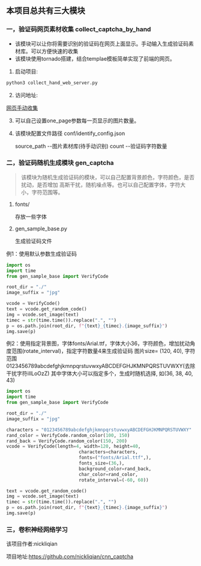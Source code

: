 ## 本项目总共有三大模块

### 一，验证码网页素材收集 collect_captcha_by_hand

- 该模块可以让你将需要识别的验证码在网页上面显示。手动输入生成验证码素材库。可以方便快速的收集
- 该模块使用tornado搭建，结合templae模板简单实现了前端的网页。

1. 启动项目:

```bash
python3 collect_hand_web_server.py
```

2. 访问地址:

[网页手动收集](http://127.0.0.1:9000/get?one_page=10)

3. 可以自己设置one_page参数每一页显示的图片数量。

4. 该模块配置文件路径 conf/identify_config.json

    source_path --图片素材库(待手动识别)
    count --验证码字符数量

### 二，验证码随机生成模块 gen_captcha

> 该模块为随机生成验证码的模块，可以自己配置背景颜色，字符颜色，是否扰动，是否增加
> 高斯干扰，随机噪点等。也可以自己配置字体，字符大小，字符范围等。

1. fonts/

    存放一些字体
   
2. gen_sample_base.py

    生成验证码文件
    
例1：使用默认参数生成验证码
    
 ```python
import os
import time
from gen_sample_base import VerifyCode

root_dir = "./"
image_suffix = "jpg"

vcode = VerifyCode()
text = vcode.get_random_code()
img = vcode.set_image(text)
timec = str(time.time()).replace(".", "")
p = os.path.join(root_dir, f"{text}_{timec}.{image_suffix}")
img.save(p)

```

例2：使用指定背景图，字体fonts/Arial.ttf，字体大小36，字符颜色，增加扰动角度范围(rotate_interval)，指定字符数量4来生成验证码
图片size= (120, 40), 字符范围0123456789abcdefghjkmnpqrstuvwxyABCDEFGHJKMNPQRSTUVWXY(去除干扰字符iIlLoOzZ)
其中字体大小可以指定多个，生成时随机选择, 如(36, 38, 40, 43)
```python
import os
import time
from gen_sample_base import VerifyCode

root_dir = "./"
image_suffix = "jpg"

characters = "0123456789abcdefghjkmnpqrstuvwxyABCDEFGHJKMNPQRSTUVWXY"
rand_color = VerifyCode.random_color(100, 150)
rand_back = VerifyCode.random_color(150, 200)
vcode = VerifyCode(length=4, width=120, height=40,
                           characters=characters,
                           fonts=("fonts/Arial.ttf",),
                           fonts_size=(36,),
                           background_color=rand_back,
                           char_color=rand_color,
                           rotate_interval=(-60, 60))

text = vcode.get_random_code()
img = vcode.set_image(text)
timec = str(time.time()).replace(".", "")
p = os.path.join(root_dir, f"{text}_{timec}.{image_suffix}")
img.save(p)
```

### 三，卷积神经网络学习

该项目作者:nickliqian

项目地址:https://github.com/nickliqian/cnn_captcha


